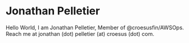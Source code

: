 # Jonathan Pelletier
Hello World, I am Jonathan Pelletier, Member of @croesusfin/AWSOps.
Reach me at jonathan (dot) pelletier (at) croesus (dot) com.
